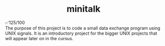 <h1 align="center">
 minitalk
</h1>

✅125/100  
The purpose of this project is to code a small data exchange program using UNIX signals. It is an introductory project for the bigger UNIX projects that will appear later on in the cursus.
